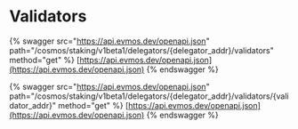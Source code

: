 # Validators

{% swagger src="https://api.evmos.dev/openapi.json" path="/cosmos/staking/v1beta1/delegators/{delegator_addr}/validators" method="get" %}
[https://api.evmos.dev/openapi.json](https://api.evmos.dev/openapi.json)
{% endswagger %}

{% swagger src="https://api.evmos.dev/openapi.json" path="/cosmos/staking/v1beta1/delegators/{delegator_addr}/validators/{validator_addr}" method="get" %}
[https://api.evmos.dev/openapi.json](https://api.evmos.dev/openapi.json)
{% endswagger %}
